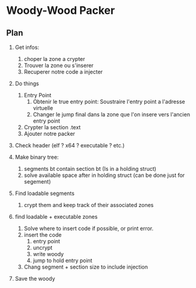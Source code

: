 # Woody-Wood Packer

## Plan

1. Get infos:
   1. choper la zone a crypter
   2. Trouver la zone ou s'inserer
   3. Recuperer notre code a injecter
2. Do things
    1. Entry Point
       1. Obtenir le true entry point: Soustraire l'entry point a l'adresse virtuelle
       2. Changer le jump final dans la zone que l'on insere vers l'ancien entry point
    2. Crypter la section .text
    3. Ajouter notre packer

1. Check header (elf ? x64 ? executable ? etc.)
2. Make binary tree:
   1. segments bt contain section bt (Is in a holding struct)
   2. solve available space after in holding struct (can be done just for segement)
3. Find loadable segments
   1. crypt them and keep track of their associated zones
4. find loadable + executable zones
   1. Solve where to insert code  if possible, or print error.
   2. insert the code
      1. entry point
      2. uncrypt
      3. write woody
      4. jump to hold entry point
   3. Chang segment + section size to include injection
5. Save the woody